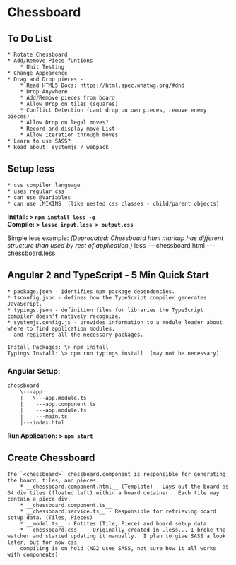 # Chessboard

## To Do List
    * Rotate Chessboard
    * Add/Remove Piece funtions
        * Unit Testing 
    * Change Appearence
    * Drag and Drop pieces - 
        * Read HTML5 Docs: https://html.spec.whatwg.org/#dnd
        * Drop Anywhere
        * Add/Remove pieces from board
        * Allow Drop on tiles (squares)
        * Conflict Detection (cant drop on own pieces, remove enemy pieces)
        * Allow Drop on legal moves?
        * Record and display move List
        * Allow iteration through moves
    * Learn to use SASS?
    * Read about: systemjs / webpack


## Setup less 
    * css compiler language
    * uses regular css
    * can use @Variables
    * can use .MIXINS  (like nested css classes - child/parent objects)

**Install:  \> `npm install less -g`**  
**Compile:  \> `lessc input.less > output.css`**  

Simple less example:  *(Deprecated: Chessboard html markup has different structure than used by rest of application.)*
less
    \---chessboard.html
     ---chessboard.less

## Angular 2 and TypeScript - 5 Min Quick Start
    * package.json - identifies npm package dependencies.
    * tsconfig.json - defines how the TypeScript compiler generates JavaScript.
    * typings.json - definition files for libraries the TypeScript compiler doesn't natively recognize.
    * systemjs.config.js - provides information to a module loader about where to find application modules, 
      and registers all the necessary packages.

    Install Packages: \> npm install
    Typings Install: \> npm run typings install  (may not be necessary)

### Angular Setup: 
    chessboard
        \---app 
        |   \---app.module.ts
        |    ---app.component.ts
        |    ---app.module.ts
        |    ---main.ts
        |---index.html

**Run Application: \> `npm start`**

## Create Chessboard

    The `<chessboard>` chessboard.component is responsible for generating the board, tiles, and pieces.  
        * __chessboard.component.html__ (Template) - Lays out the board as 64 div tiles (floated left) within a board ontainer.  Each tile may contain a piece div.  
        * __chessboard.component.ts__ 
        * __chessboard.service.ts__ - Responsible for retrieving board setup data. (Tiles, Pieces)
        * __model.ts__ - Entites (Tile, Piece) and board setup data.
        * __chessboard.css__ - Originally created in .less... I broke the watcher and started updating it manually.  I plan to give SASS a look later, but for now css 
        compiling is on hold (NG2 uses SASS, not sure how it all works with components) 
          
    
